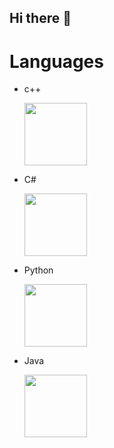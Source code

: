 ## Hi there 👋

# Languages
- c++
  
  <img src="https://github.com/user-attachments/assets/bcfe35a6-2bfb-41c0-a6ed-793a7940fd7d" width="100" />

- C#
  
  <img src="https://github.com/user-attachments/assets/8ba2eded-1eb8-494f-8e34-992d9baf13ab" width="100" />
  
- Python

  <img src="https://github.com/user-attachments/assets/a06c8310-cc2e-4ce0-bed1-3f0bc8368a0c" width="100" />
  
- Java

  <img src="https://github.com/user-attachments/assets/ca57aa8b-a8e0-4e0e-aa89-df2cb28e31fe" width="100" />



<!--
Here are some ideas to get you started:

- 🔭 I’m currently working on ...
- 🌱 I’m currently learning ...
- 👯 I’m looking to collaborate on ...
- 🤔 I’m looking for help with ...
- 💬 Ask me about ...
- 📫 How to reach me: ...
- 😄 Pronouns: ...
- ⚡ Fun fact: ...
-->
